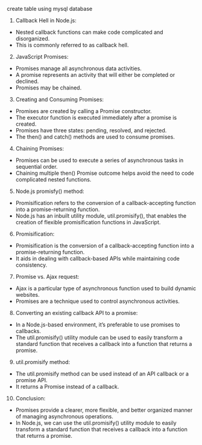 create table using mysql database


1. Callback Hell in Node.js:
- Nested callback functions can make code complicated and disorganized.
- This is commonly referred to as callback hell.

2. JavaScript Promises:
- Promises manage all asynchronous data activities.
- A promise represents an activity that will either be completed or declined.
- Promises may be chained.

3. Creating and Consuming Promises:
- Promises are created by calling a Promise constructor.
- The executor function is executed immediately after a promise is created.
- Promises have three states: pending, resolved, and rejected.
- The then() and catch() methods are used to consume promises.

4. Chaining Promises:
- Promises can be used to execute a series of asynchronous tasks in sequential order.
- Chaining multiple then() Promise outcome helps avoid the need to code complicated nested functions.

5. Node.js promisfy() method:
- Promisification refers to the conversion of a callback-accepting function into a promise-returning function.
- Node.js has an inbuilt utility module, util.promisify(), that enables the creation of flexible promisification functions in JavaScript.

6. Promisification:
- Promisification is the conversion of a callback-accepting function into a promise-returning function.
- It aids in dealing with callback-based APIs while maintaining code consistency.

7. Promise vs. Ajax request:
- Ajax is a particular type of asynchronous function used to build dynamic websites.
- Promises are a technique used to control asynchronous activities.

8. Converting an existing callback API to a promise:
- In a Node.js-based environment, it’s preferable to use promises to callbacks.
- The util.promisify() utility module can be used to easily transform a standard function that receives a callback into a function that returns a promise.

9. util.promisify method:
- The util.promisify method can be used instead of an API callback or a promise API.
- It returns a Promise instead of a callback.

10. Conclusion:
- Promises provide a clearer, more flexible, and better organized manner of managing asynchronous operations.
- In Node.js, we can use the util.promisify() utility module to easily transform a standard function that receives a callback into a function that returns a promise.



